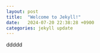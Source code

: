 ```yaml
---
layout: post
title:  "Welcome to Jekyll!"
date:   2024-07-20 22:38:28 +0900
categories: jekyll update
---
```


ddddd
